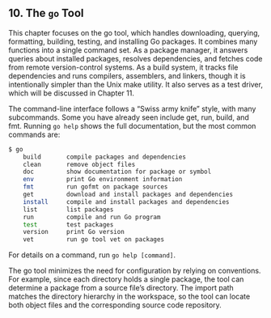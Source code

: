 
## 10. The `go` Tool

This chapter focuses on the go tool, which handles downloading, querying, formatting, building, testing, and installing Go packages. It combines many functions into a single command set. As a package manager, it answers queries about installed packages, resolves dependencies, and fetches code from remote version-control systems. As a build system, it tracks file dependencies and runs compilers, assemblers, and linkers, though it is intentionally simpler than the Unix make utility. It also serves as a test driver, which will be discussed in Chapter 11.

The command-line interface follows a “Swiss army knife” style, with many subcommands. Some you have already seen include get, run, build, and fmt. Running `go help` shows the full documentation, but the most common commands are:

```bash
$ go
    build       compile packages and dependencies
    clean       remove object files
    doc         show documentation for package or symbol
    env         print Go environment information
    fmt         run gofmt on package sources
    get         download and install packages and dependencies
    install     compile and install packages and dependencies
    list        list packages
    run         compile and run Go program
    test        test packages
    version     print Go version
    vet         run go tool vet on packages
```

For details on a command, run `go help [command]`.

The go tool minimizes the need for configuration by relying on conventions. For example, since each directory holds a single package, the tool can determine a package from a source file’s directory. The import path matches the directory hierarchy in the workspace, so the tool can locate both object files and the corresponding source code repository.
